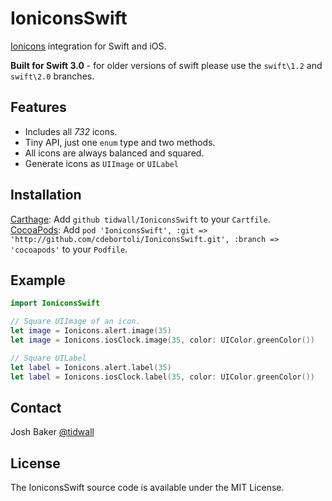 # IoniconsSwift

[Ionicons](http://ionicons.com/) integration for Swift and iOS.

**Built for Swift 3.0** - for older versions of swift please use the `swift\1.2` and `swift\2.0` branches.

## Features

- Includes all *732* icons.
- Tiny API, just one `enum` type and two methods.
- All icons are always balanced and squared.
- Generate icons as `UIImage` or `UILabel`


## Installation

[Carthage](https://github.com/Carthage/Carthage): Add `github tidwall/IoniconsSwift` to your `Cartfile`.  
[CocoaPods](https://cocoapods.org): Add `pod 'IoniconsSwift', :git => 'http://github.com/cdebortoli/IoniconsSwift.git', :branch => 'cocoapods'` to your `Podfile`.


## Example
```swift
import IoniconsSwift

// Square UIImage of an icon.
let image = Ionicons.alert.image(35)                                 
let image = Ionicons.iosClock.image(35, color: UIColor.greenColor()) 

// Square UILabel
let label = Ionicons.alert.label(35)                                 
let label = Ionicons.iosClock.label(35, color: UIColor.greenColor()) 

```

## Contact
Josh Baker [@tidwall](http://twitter.com/tidwall)

## License

The IoniconsSwift source code is available under the MIT License.
